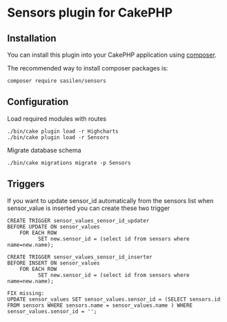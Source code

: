 # Sensors plugin for CakePHP

## Installation

You can install this plugin into your CakePHP application using [composer](http://getcomposer.org).

The recommended way to install composer packages is:

```
composer require sasilen/sensors
```
## Configuration

Load required modules with routes
```
./bin/cake plugin load -r Highcharts
./bin/cake plugin load -r Sensors
```
Migrate database schema
```
./bin/cake migrations migrate -p Sensors
```

## Triggers
If you want to update sensor_id automatically from the sensors list when sensor_value is inserted you can create these two trigger
```
CREATE TRIGGER sensor_values_sensor_id_updater
BEFORE UPDATE ON sensor_values
    FOR EACH ROW
          SET new.sensor_id = (select id from sensors where name=new.name);

CREATE TRIGGER sensor_values_sensor_id_inserter
BEFORE INSERT ON sensor_values
    FOR EACH ROW
          SET new.sensor_id = (select id from sensors where name=new.name);

FIX missing:
UPDATE sensor_values SET sensor_values.sensor_id = (SELECT sensors.id FROM sensors WHERE sensors.name = sensor_values.name ) WHERE sensor_values.sensor_id = '';

```

